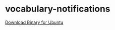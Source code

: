 # vocabulary-notifications

[Download Binary for Ubuntu](https://github-production-release-asset-2e65be.s3.amazonaws.com/235198136/1fd0e980-3bf6-11ea-8e23-901ac4161148?X-Amz-Algorithm=AWS4-HMAC-SHA256&X-Amz-Credential=AKIAIWNJYAX4CSVEH53A%2F20200120%2Fus-east-1%2Fs3%2Faws4_request&X-Amz-Date=20200120T210231Z&X-Amz-Expires=300&X-Amz-Signature=e2f36fc39e21342869c73d16aec816c6e80b9cedc3c1d141d189db07bf4a3f7f&X-Amz-SignedHeaders=host&actor_id=8593834&response-content-disposition=attachment%3B%20filename%3Dvocabulary&response-content-type=application%2Foctet-stream)
